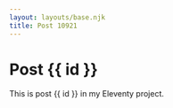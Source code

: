 ```yaml
---
layout: layouts/base.njk
title: Post 10921
---
```


# Post {{ id }}

This is post {{ id }} in my Eleventy project.
